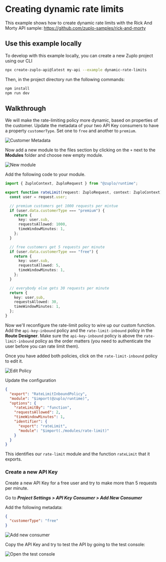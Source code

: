 # Creating dynamic rate limits 

This example shows how to create dynamic rate limits with the Rick And Morty API sample: https://github.com/zuplo-samples/rick-and-morty

## Use this example locally

To develop with this example locally, you can create a new Zuplo project using our CLI

```bash
npx create-zuplo-api@latest my-api --example dynamic-rate-limits
```
Then, in the project directory run the following commands:

```bash
npm install
npm run dev
```

## Walkthrough

We will make the rate-limiting policy more dynamic, based on properties of the customer. Update the metadata of your two API Key consumers to have a property `customerType`. Set one to `free` and another to `premium`.

![Customer Metadata](https://cdn.zuplo.com/assets/259b5845-cbe4-47f8-986a-a9a469c30be6.png)

Now add a new module to the files section by clicking on the `+` next to the **Modules** folder and choose new empty module.

![New module](https://cdn.zuplo.com/assets/1f6b403a-67b9-43ac-8fb4-e2b813376911.png)

Add the following code to your module.

```ts
import { ZuploContext, ZuploRequest } from "@zuplo/runtime";

export function rateLimit(request: ZuploRequest, context: ZuploContext) {
  const user = request.user;

  // premium customers get 1000 requests per mintue
  if (user.data.customerType === "premium") {
    return {
      key: user.sub,
      requestsAllowed: 1000,
      timeWindowMinutes: 1,
    };
  }

  // free customers get 5 requests per minute
  if (user.data.customerType === "free") {
    return {
      key: user.sub,
      requestsAllowed: 5,
      timeWindowMinutes: 1,
    };
  }

  // everybody else gets 30 requests per minute
  return {
    key: user.sub,
    requestsAllowed: 30,
    timeWindowMinutes: 1,
  };
}
```

Now we'll reconfigure the rate-limit policy to wire up our custom function. Add the `api-key-inbound` policy and the `rate-limit-inbound` policy in the **Route Designer**. Make sure the `api-key-inbound` policy is above the `rate-limit-inbound` policy as the order matters (you need to authenticate the user before you can rate limit them).

Once you have added both policies, click on the `rate-limit-inbound` policy to edit it.

![Edit Policy](https://cdn.zuplo.com/assets/acfc1097-4ff2-4e7d-bee1-0cab4128a695.png)

Update the configuration

```json
{
  "export": "RateLimitInboundPolicy",
  "module": "$import(@zuplo/runtime)",
  "options": {
    "rateLimitBy": "function",
    "requestsAllowed": 2,
    "timeWindowMinutes": 1,
    "identifier": {
      "export": "rateLimit",
      "module": "$import(./modules/rate-limit)"
    }
  }
}
```

This identifies our `rate-limit` module and the function `rateLimit` that it exports.

### Create a new API Key

Create a new API Key for a free user and try to make more than 5 requests per minute.

Go to **_Project Settings > API Key Consumer > Add New Consumer_**

Add the following metadata:

```json
{
  "customerType": "free"
}
```

![Add new consumer](https://cdn.zuplo.com/assets/39cc03a6-bd1e-42cc-b471-188ed9100540.png)

Copy the API Key and try to test the API by going to the test console: 

![Open the test console](https://cdn.zuplo.com/assets/1a7c8ea8-c05a-4cb6-a7bf-9177ae0b3f6e.png)

